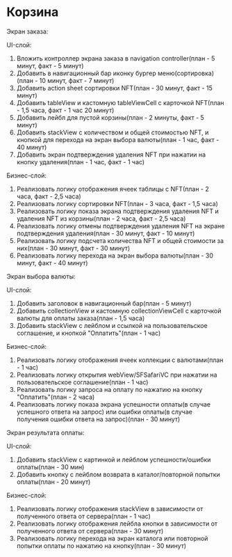 # Корзина

Экран заказа:

UI-слой:
1) Вложить контроллер экрана заказа в navigation controller(план - 5 минут, факт - 5 минут)
2) Добавить в навигационный бар иконку бургер меню(сортировка)(план - 10 минут, факт - 7 минут) 
3) Добавить action sheet сортировки NFT(план - 30 минут, факт - 15 минут)
4) Добавить tableView и кастомную tableViewCell с карточкой NFT(план - 1,5 часа, факт - 1 час 20 минут)
5) Добавить лейбл для пустой корзины(план - 2 минуты, факт - 5 минут)
6) Добавить stackView с количеством и общей стоимостью NFT, и кнопкой для перехода на экран выбора валюты(план - 1 час, факт - 40 минут)
7) Добавить экран подтверждения удаления NFT при нажатии на кнопку удаления(план - 1 час, факт - 1 час)

Бизнес-слой:
1) Реализовать логику отображения ячеек таблицы с NFT(план - 2 часа, факт - 2,5 часа)
2) Реализовать логику сортировки NFT(план - 3 часа, факт - 1,5 часа)
3) Реализовать логику показа экрана подтверждения удаления NFT и удаления NFT из корзины(план - 2 часа, факт - 2,5 часа)
4) Реализовать логику отмены подтверждения удаления NFT на экране подтверждения удаления(план - 30 минут, факт - 10 минут)
5) Реализовать логику подсчета количества NFT и общей стоимости за них(план - 30 минут, факт - 30 минут)
6) Реализовать логику перехода на экран выбора валюты(план - 30 минут, факт - 40 минут)


Экран выбора валюты:

UI-слой:
1) Добавить заголовок в навигационный бар(план - 5 минут)
2) Добавить collectionView и кастомную collectionViewCell с карточкой валюты для оплаты заказа(план - 1,5 часа)
3) Добавить stackView с лейблом и ссылкой на пользовательское соглашение, и кнопкой "Оплатить"(план - 1 час)

Бизнес-слой:
1) Реализовать логику отображения ячеек коллекции с валютами(план - 1 час)
2) Реализовать логику открытия webView/SFSafariVC при нажатии на пользовательское соглашение(план - 1 час)
3) Реализовать логику запроса на оплату по нажатию на кнопку "Оплатить"(план - 2 часа)
4) Реализовать логику показа экрана успешности оплаты(в случае успешного ответа на запрос) или ошибки оплаты(в случае получения ошибки ответа на запрос)(план - 30 минут)


Экран результата оплаты:

UI-слой:
1) Добавить stackView c картинкой и лейблом успешности/ошибки оплаты(план - 30 мин)
2) Добавить кнопку с лейблом возврата в каталог/повторной попытки оплаты(план - 20 минут)

Бизнес-слой:
1) Реализовать логику отображения stackView в зависимости от полученного ответа от сервера(план - 1 час)
2) Реализовать логику отображения лейбла кнопки в зависимости от полученного ответа от сервера(план - 30 минут)
3) Реализовать логику перехода на экран каталога или повторной попытки оплаты по нажатию на кнопку(план - 30 минут)
